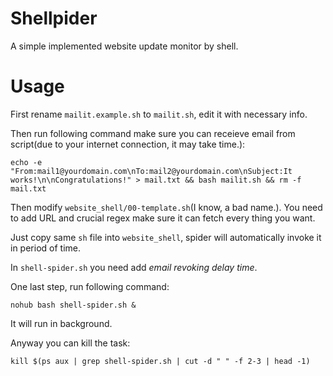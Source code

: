# Shellpider
A simple implemented website update monitor by shell.

# Usage

First rename `mailit.example.sh` to `mailit.sh`, edit it with necessary info.

Then run following command make sure you can receieve email from script(due to your internet connection, it may take time.):

```shell
echo -e "From:mail1@yourdomain.com\nTo:mail2@yourdomain.com\nSubject:It works!\n\nCongratulations!" > mail.txt && bash mailit.sh && rm -f mail.txt
```

Then modify `website_shell/00-template.sh`(I know, a bad name.). You need to add URL and crucial regex make sure it can fetch every thing you want.

Just copy same `sh` file into `website_shell`, spider will automatically invoke it in period of time.

In `shell-spider.sh` you need add *email* *revoking delay time*.

One last step, run following command:

```shell
nohub bash shell-spider.sh &
```

It will run in background.

Anyway you can kill the task:

```shell
kill $(ps aux | grep shell-spider.sh | cut -d " " -f 2-3 | head -1)
```
